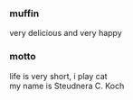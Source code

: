 ### muffin
very delicious and very happy
<br />
### motto
life is very short, i play cat
<br />
my name is Steudnera C. Koch
